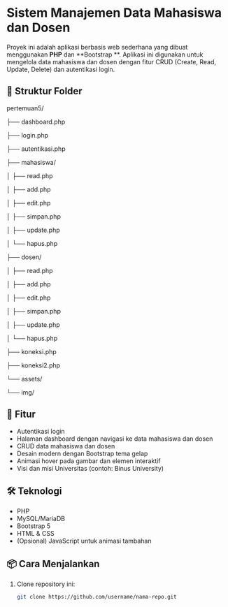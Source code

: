 # Sistem Manajemen Data Mahasiswa dan Dosen

Proyek ini adalah aplikasi berbasis web sederhana yang dibuat menggunakan **PHP** dan **Bootstrap **. Aplikasi ini digunakan untuk mengelola data mahasiswa dan dosen dengan fitur CRUD (Create, Read, Update, Delete) dan autentikasi login.

## 📁 Struktur Folder
pertemuan5/

├── dashboard.php

├── login.php

├── autentikasi.php

├── mahasiswa/

│ ├── read.php

│ ├── add.php

│ ├── edit.php

│ ├── simpan.php

│ ├── update.php

│ └── hapus.php

├── dosen/

│ ├── read.php

│ ├── add.php

│ ├── edit.php

│ ├── simpan.php

│ ├── update.php

│ └── hapus.php

├── koneksi.php

├── koneksi2.php

└── assets/

└── img/ 

## 🚀 Fitur

- Autentikasi login
- Halaman dashboard dengan navigasi ke data mahasiswa dan dosen
- CRUD data mahasiswa dan dosen
- Desain modern dengan Bootstrap tema gelap
- Animasi hover pada gambar dan elemen interaktif
- Visi dan misi Universitas (contoh: Binus University)

## 🛠️ Teknologi

- PHP
- MySQL/MariaDB
- Bootstrap 5
- HTML & CSS
- (Opsional) JavaScript untuk animasi tambahan

## 📦 Cara Menjalankan

1. Clone repository ini:
   ```bash
   git clone https://github.com/username/nama-repo.git

